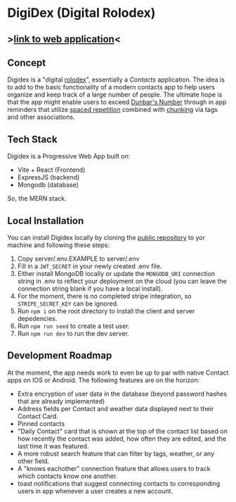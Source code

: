 # DigiDex (Digital Rolodex)

## >[link to web application](https://digidex-auiu.onrender.com)<

## Concept

Digidex is a "digital [rolodex](https://en.wikipedia.org/wiki/Rolodex)", essentially a _Contacts_ application. The idea is to add to the basic functionality of a modern contacts app to help users organize and keep track of a large number of people. The ultimate hope is that the app might enable users to exceed [Dunbar's Number](https://en.wikipedia.org/wiki/Dunbar%27s_number) through in app reminders that utilize [spaced repetition](https://en.wikipedia.org/wiki/Spaced_repetition) combined with [chunking](<https://en.wikipedia.org/wiki/Chunking_(psychology)>) via tags and other associations.

## Tech Stack

Digidex is a Progressive Web App built on:

- Vite + React (Frontend)
- ExpressJS (backend)
- Mongodb (database)

So, the MERN stack.

## Local Installation

You can install Digidex locally by cloning the [public repository](https://github.com/IkeAlmighty/digidex) to yor machine and following these steps:

1. Copy server/.env.EXAMPLE to server/.env
2. Fill in a `JWT_SECRET` in your newly created .env file.
3. Either install MongoDB locally or update the `MONGODB_URI` connection string in .env to reflect your deployment on the cloud (you can leave the connection string blank if you have a local install).
4. For the moment, there is no completed stripe integration, so `STRIPE_SECRET_KEY` can be ignored.
5. Run `npm i` on the root directory to install the client and server depedencies.
6. Run `npm run seed` to create a test user.
7. Run `npm run dev` to run the dev server.

## Development Roadmap

At the moment, the app needs work to even be up to par with native Contact apps on IOS or Android. The following features are on the horizon:

- Extra encryption of user data in the database (beyond password hashes that are already implemented)
- Address fields per Contact and weather data displayed next to their Contact Card.
- Pinned contacts
- "Daily Contact" card that is shown at the top of the contact list based on how recently the contact was added, how often they are edited, and the last time it was featured.
- A more robust search feature that can filter by tags, weather, or any other field.
- A "knows eachother" connection feature that allows users to track which contacts know one another.
- toast notifications that suggest connecting contacts to corresponding users in app whenever a user creates a new account.

